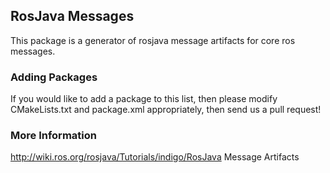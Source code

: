 ## RosJava Messages

This package is a generator of rosjava message artifacts for core ros messages.

### Adding Packages

If you would like to add a package to this list, then please modify
CMakeLists.txt and package.xml appropriately, then send us a pull request!

### More Information

http://wiki.ros.org/rosjava/Tutorials/indigo/RosJava Message Artifacts

